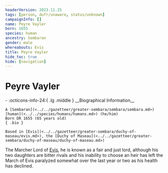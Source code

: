 ```yaml
---
headerVersion: 2023.11.25
tags: [person, dufr/unaware, status/unknown]
campaignInfo: []
name: Peyre Vayler
born: 1655
species: human
ancestry: Sembaran
gender: male
whereabouts: Evis
title: Peyre Vayler
hide_toc: true
hide: [navigation]
---
```

# Peyre Vayler
<div class="grid cards ext-narrow-margin ext-one-column" markdown>
- :octicons-info-24:{ .lg .middle } __Biographical Information__

    A [Sembaran](<../../gazetteer/greater-sembara/sembara/sembara.md>) [human](<../../species/humans/humans.md>) (he/him)  
    Born DR 1655 (65 years old)  
    { .bio }

    Based in [Evis](<../../gazetteer/greater-sembara/duchy-of-maseau/evis.md>), the [Duchy of Maseau](<../../gazetteer/greater-sembara/duchy-of-maseau/duchy-of-maseau.md>)
</div>


The Marcher Lord of [Evis](<../../gazetteer/greater-sembara/duchy-of-maseau/evis.md>), he is known as a fair and just lord, although his two daughters are bitter rivals and his inability to choose an heir has left the March of Evis paralyzed somewhat over the last year or two as his health has declined.
